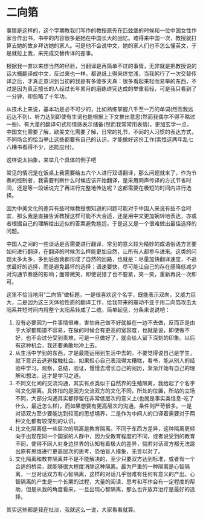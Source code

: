 # 二向箔

事情是这样的，这个学期教我们写作的教授原先在匹兹堡的时候和一位中国女性作家合作出书，书中的内容很多是她在中国长大的回忆。难得来中国一次，教授就打算去她的故乡拜访她的家人。可是他不会说中文，她的家人们也不怎么懂英文，于是就拉上我，来完成交替传译的差事。

根据我一直以来想当然的经验，当翻译是再简单不过的事情，无非就是把教授说的话大概翻译成中文，反过来也一样。都说纸上得来终觉浅，当我躬行了一次交替传译之后，才真正意识到当初的我是有多傻多天真：很多看起来轻而易举的东西，不过是因为真正擅长的人经过长年累月的磨练终究达成的举重若轻，可是我只看到了一分钟，却忽略了十年功。

从技术上来说，基本功是必不可少的，比如熟练掌握八千至一万的单词(然而我远远达不到)、听力达到即使有生词也能根据上下文推出意思(然而我偶尔不得不略过一些)、有大量的翻译句式和情感表示储备(然而我常常用表情)。更加玄学一点，中国文化需要了解，欧美文化需要了解，日常的礼节，不同的人习惯的表达方式，不同场合的恰当举止这些都要有自己的认识，才能做好这份工作(索性这两年乱七八糟书看得不少，还能应付)。

这样说太抽象，来举几个具体的例子吧

常见的情况是在饭桌上我需要给五六个人进行双语翻译，那么问题就来了，作为节奏的控制者，我需要判断什么时候应该开始翻译，是采用同声传译的方式节省时间，还是等一段话说完了再进行完整地传达呢？这都需要在极短的时间内进行选择。

因为中美文化的差异有些时候教授想知道的问题可能对于中国人来说有些不合时宜，那么我是直接告诉教授这样可能不大合适，还是用中文更加婉转地表达，亦或者根据自己的理解给出近似的答案避免尴尬，于是这又是一个很难做出最佳选择的问题。

中国人之间的一些谈话是否需要进行翻译，常见的意义较为精妙的成语俗语方言要如何进行翻译，在翻译的时候怎么样能更加自然，让所有人都参与进来。这类的问题太多太多，多到后面我都形成了自然的回路，也就是：尽量加快翻译速度，不追求最好的选择，而是避免最坏的选择；语速要快，尽可能让自己的存在感降低减少对沟通节奏感的影响；面带微笑，即使说错了也不要紧，笑一笑，重新再说一次即可。

这里不恰当地用“二向箔”做标题，一是很喜欢这个名字，既能表示双向，又威力巨大，二是因为这三天体验性质的翻译工作，给我带来的震动不亚于用二向箔攻击太阳系并短时间内将整个太阳系转成了二维。简单起见，分条来说说吧：

1. 没有必要因为一件事情很难，害怕自己做不好就躲在一边不去做，反而正是由于大家都知道不容易，在做的时候会有更高的宽容度，也就是说，即使做不好，也不会过分受到责难，可是一旦做好了，就会给人留下深刻的印象。以后有这种机会，我还要勇敢地冲上去。
2. 从生活中学到的东西，才是最能运用到生活中去的。不要觉得说自己是学生，就下意识去逃避接触社会。如果担心自己表现得太糟糕，看书，能从别人的经验中学习。观察，总结，验证，慢慢去增长自己的阅历，渐渐开始有自己的理解和想法，这才是学习之道。
3. 不同文化间的交流沟通，其实有点类似于自然界的生殖隔离，我给起了个名字叫文化隔离。具体指的是因为交流双方的文化不同，所处的位置，所站的立场不同，大部分沟通其实都停留在非常低层次的意义上(也就是事实类信息-吃了什么，最近怎么样)，而如果想要有更高层次的沟通，条件则严苛很多。一是对话双方至少要能达到较高的思想境界，二是作为中间人的口译着需要对于两种文化都有较深刻的认识。
4. 比文化隔离低一些层次的隔离是教育隔离。不同于东西方差异，这种隔离更倾向于出现在同一个国家的人群中，因为受教育程度的不同，或者说受到的教育不同，使得不同人对身边世界的认知有着极大的差异，倘若对话双方都无法跳出原有思维进行更高层次的思考，恐怕盲人摸象，无言以对了。
5. 文化隔离和教育隔离并不是不能解决的，至少只要双方达到标准，或者有一个合适的桥梁，就能够很大程度消除这种隔离。最为严重的一种隔离是心智隔离，一旦对话双方有心智隔离，这样的对话几乎很难有任何有意义的产出。心智隔离的产生是一个长期的过程，大量的阅读、思考和写作会有一定程度的帮助，但是从我的角度看来，一旦出现心智隔离，那么也许放弃治疗是最好的选择。

其实这些都是我在扯淡，我就这么一说，大家看看就算。
